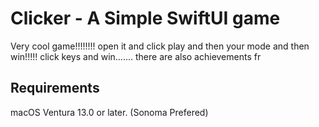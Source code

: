 # Clicker - A Simple SwiftUI game

Very cool game!!!!!!!!
open it and click play and then your mode and then win!!!!!
click keys and win....... there are also achievements fr

## Requirements
macOS Ventura 13.0 or later. (Sonoma Prefered)
